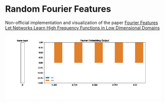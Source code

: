 # Random Fourier Features

Non-official implementation and visualization of the paper [Fourier Features Let Networks Learn High Frequency Functions in Low Dimensional Domains](https://arxiv.org/abs/2006.10739)

![random_fourier_features_gif](/assets/fourier_embedding.gif)
